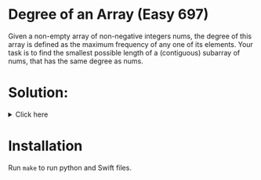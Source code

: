 # Degree of an Array (Easy 697)
Given a non-empty array of non-negative integers nums, the degree of this array
is defined as the maximum frequency of any one of its elements.
Your task is to find the smallest possible length of a (contiguous) subarray of
nums, that has the same degree as nums.

# Solution:

<details><summary>Click here</summary>  
Map item to array of its locations in nums. Then iterate over those mappings,
and substract first index from last index. Minimum sum will be the result. O(n)
time, O(n) space.

<br></br>

</details>

# Installation
Run `make` to run python and Swift files.
